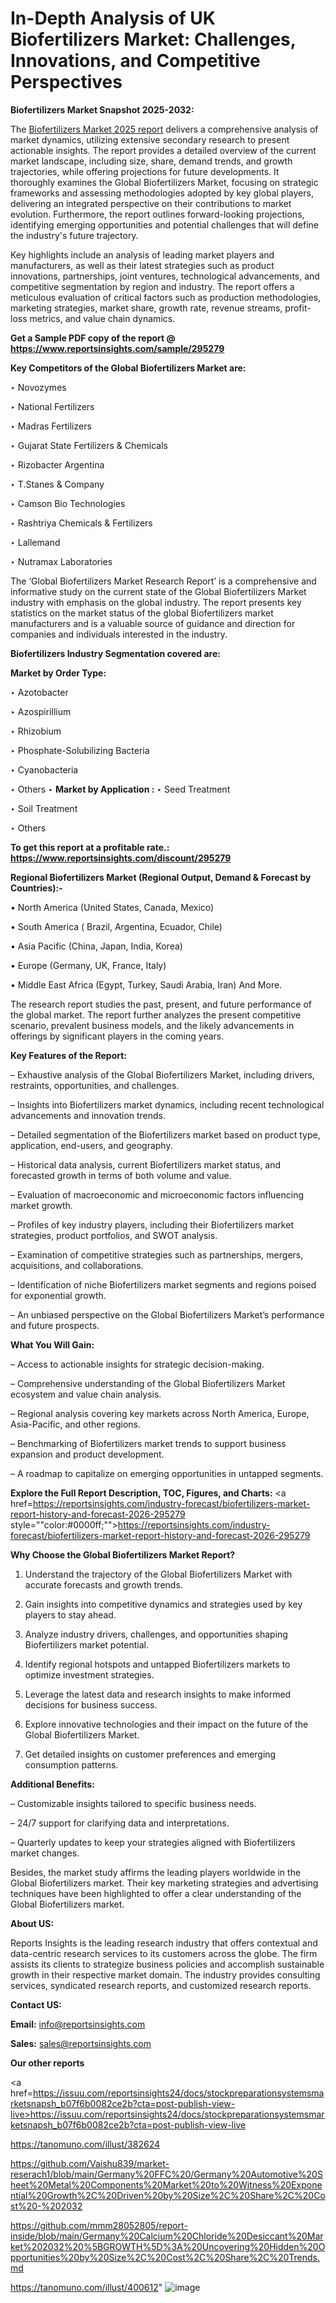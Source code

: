 # In-Depth Analysis of UK Biofertilizers Market: Challenges, Innovations, and Competitive Perspectives

<strong>Biofertilizers Market Snapshot 2025-2032:</strong>

The <a href=https://www.reportsinsights.com/sample/295279>Biofertilizers Market 2025 report</a> delivers a comprehensive analysis of market dynamics, utilizing extensive secondary research to present actionable insights. The report provides a detailed overview of the current market landscape, including size, share, demand trends, and growth trajectories, while offering projections for future developments. It thoroughly examines the Global Biofertilizers Market, focusing on strategic frameworks and assessing methodologies adopted by key global players, delivering an integrated perspective on their contributions to market evolution. Furthermore, the report outlines forward-looking projections, identifying emerging opportunities and potential challenges that will define the industry's future trajectory.

Key highlights include an analysis of leading market players and manufacturers, as well as their latest strategies such as product innovations, partnerships, joint ventures, technological advancements, and competitive segmentation by region and industry. The report offers a meticulous evaluation of critical factors such as production methodologies, marketing strategies, market share, growth rate, revenue streams, profit-loss metrics, and value chain dynamics.

<strong>Get a Sample PDF copy of the report @ <a href=https://www.reportsinsights.com/sample/295279 style=color:#0000ff;>https://www.reportsinsights.com/sample/295279</a></strong>

<strong>Key Competitors of the Global Biofertilizers Market are:</strong>

‣ Novozymes

‣ National Fertilizers

‣ Madras Fertilizers

‣ Gujarat State Fertilizers & Chemicals

‣ Rizobacter Argentina

‣ T.Stanes & Company

‣ Camson Bio Technologies

‣ Rashtriya Chemicals & Fertilizers

‣ Lallemand

‣ Nutramax Laboratories

The ‘Global Biofertilizers Market Research Report’ is a comprehensive and informative study on the current state of the Global Biofertilizers Market industry with emphasis on the global industry. The report presents key statistics on the market status of the global Biofertilizers market manufacturers and is a valuable source of guidance and direction for companies and individuals interested in the industry.

<strong>Biofertilizers Industry Segmentation covered are:</strong>

<strong>Market by Order Type: </strong>

‣ Azotobacter

‣ Azospirillium

‣ Rhizobium

‣ Phosphate-Solubilizing Bacteria

‣ Cyanobacteria

‣ Others
‣ 
<strong>Market by Application :</strong>
‣ Seed Treatment

‣ Soil Treatment

‣ Others

<strong>To get this report at a profitable rate.: <a href=https://www.reportsinsights.com/discount/295279 style=color:#0000ff;>https://www.reportsinsights.com/discount/295279</a></strong>

<strong>Regional Biofertilizers Market (Regional Output, Demand &amp; Forecast by Countries):-</strong>

• North America (United States, Canada, Mexico)

• South America ( Brazil, Argentina, Ecuador, Chile)

• Asia Pacific (China, Japan, India, Korea)

• Europe (Germany, UK, France, Italy)

• Middle East Africa (Egypt, Turkey, Saudi Arabia, Iran) And More.

The research report studies the past, present, and future performance of the global market. The report further analyzes the present competitive scenario, prevalent business models, and the likely advancements in offerings by significant players in the coming years.

<strong>Key Features of the Report:</strong>

– Exhaustive analysis of the Global Biofertilizers Market, including drivers, restraints, opportunities, and challenges.

– Insights into Biofertilizers market dynamics, including recent technological advancements and innovation trends.

– Detailed segmentation of the Biofertilizers market based on product type, application, end-users, and geography.

– Historical data analysis, current Biofertilizers market status, and forecasted growth in terms of both volume and value.

– Evaluation of macroeconomic and microeconomic factors influencing market growth.

– Profiles of key industry players, including their Biofertilizers market strategies, product portfolios, and SWOT analysis.

– Examination of competitive strategies such as partnerships, mergers, acquisitions, and collaborations.

– Identification of niche Biofertilizers market segments and regions poised for exponential growth.

– An unbiased perspective on the Global Biofertilizers Market’s performance and future prospects.

<strong>What You Will Gain:</strong>

– Access to actionable insights for strategic decision-making.

– Comprehensive understanding of the Global Biofertilizers Market ecosystem and value chain analysis.

– Regional analysis covering key markets across North America, Europe, Asia-Pacific, and other regions.

– Benchmarking of Biofertilizers market trends to support business expansion and product development.

– A roadmap to capitalize on emerging opportunities in untapped segments.

<strong>Explore the Full Report Description, TOC, Figures, and Charts:</strong>
<a href=https://reportsinsights.com/industry-forecast/biofertilizers-market-report-history-and-forecast-2026-295279 style=""color:#0000ff;"">https://reportsinsights.com/industry-forecast/biofertilizers-market-report-history-and-forecast-2026-295279</a>

<strong>Why Choose the Global Biofertilizers Market Report?</strong>

1. Understand the trajectory of the Global Biofertilizers Market with accurate forecasts and growth trends.

2. Gain insights into competitive dynamics and strategies used by key players to stay ahead.

3. Analyze industry drivers, challenges, and opportunities shaping Biofertilizers market potential.

4. Identify regional hotspots and untapped Biofertilizers markets to optimize investment strategies.

5. Leverage the latest data and research insights to make informed decisions for business success.

6. Explore innovative technologies and their impact on the future of the Global Biofertilizers Market.

7. Get detailed insights on customer preferences and emerging consumption patterns.

<strong>Additional Benefits:</strong>

– Customizable insights tailored to specific business needs.

– 24/7 support for clarifying data and interpretations.

– Quarterly updates to keep your strategies aligned with Biofertilizers market changes.

Besides, the market study affirms the leading players worldwide in the Global Biofertilizers market. Their key marketing strategies and advertising techniques have been highlighted to offer a clear understanding of the Global Biofertilizers market.

<strong><strong>About US</strong>:</strong>

Reports Insights is the leading research industry that offers contextual and data-centric research services to its customers across the globe. The firm assists its clients to strategize business policies and accomplish sustainable growth in their respective market domain. The industry provides consulting services, syndicated research reports, and customized research reports.

<strong>Contact US:</strong>

<p class=><b>Email:</b> <a href=mailto:info@reportsinsights.com>info@reportsinsights.com</a></p>
<p class=><b>Sales:</b> <a href=mailto:sales@reportsinsights.com>sales@reportsinsights.com</a></p>

<strong>Our other reports</strong>

<a href=https://issuu.com/reportsinsights24/docs/stockpreparationsystemsmarketsnapsh_b07f6b0082ce2b?cta=post-publish-view-live>https://issuu.com/reportsinsights24/docs/stockpreparationsystemsmarketsnapsh_b07f6b0082ce2b?cta=post-publish-view-live</a>

<a href=https://tanomuno.com/illust/382624>https://tanomuno.com/illust/382624</a>

<a href=https://github.com/Vaishu839/market-reserach1/blob/main/Germany%20FFC%20/Germany%20Automotive%20Sheet%20Metal%20Components%20Market%20to%20Witness%20Exponential%20Growth%2C%20Driven%20by%20Size%2C%20Share%2C%20Cost%20-%202032>https://github.com/Vaishu839/market-reserach1/blob/main/Germany%20FFC%20/Germany%20Automotive%20Sheet%20Metal%20Components%20Market%20to%20Witness%20Exponential%20Growth%2C%20Driven%20by%20Size%2C%20Share%2C%20Cost%20-%202032</a>

<a href=https://github.com/mmm28052805/report-inside/blob/main/Germany%20Calcium%20Chloride%20Desiccant%20Market%202032%20%5BGROWTH%5D%3A%20Uncovering%20Hidden%20Opportunities%20by%20Size%2C%20Cost%2C%20Share%2C%20Trends.md>https://github.com/mmm28052805/report-inside/blob/main/Germany%20Calcium%20Chloride%20Desiccant%20Market%202032%20%5BGROWTH%5D%3A%20Uncovering%20Hidden%20Opportunities%20by%20Size%2C%20Cost%2C%20Share%2C%20Trends.md</a>

<a href=https://tanomuno.com/illust/400612>https://tanomuno.com/illust/400612</a>"
![image](https://github.com/user-attachments/assets/03b6a88a-5b2c-4b65-9d28-5ba1cb0edeb9)
